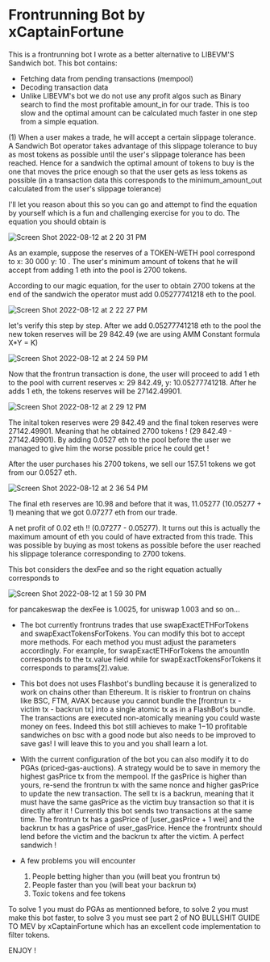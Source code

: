 # Frontrunning Bot by xCaptainFortune

This is a frontrunning bot I wrote as a better alternative to LIBEVM'S Sandwich bot. This bot contains:

- Fetching data from pending transactions (mempool)
- Decoding transaction data
- Unlike LIBEVM's bot we do not use any profit algos such as Binary search to find the most profitable amount_in for our trade. This is too slow and the optimal amount can be calculated much faster in one step from a simple equation.  

(1) When a user makes a trade, he will accept a certain slippage tolerance. A Sandwich Bot operator takes advantage of this slippage tolerance to buy as most tokens as possible until the user's slippage tolerance has been reached. Hence for a sandwich the optimal amount of tokens to buy is the one that moves the price enough so that the user gets as less tokens as possible (in a transaction data this corresponds to the minimum_amount_out calculated from the user's slippage tolerance)

I'll let you reason about this so you can go and attempt to find the equation by yourself which is a fun and challenging exercise for you to do. The equation you should obtain is

![Screen Shot 2022-08-12 at 2 20 31 PM](https://user-images.githubusercontent.com/110858141/184420304-a680c548-0ff5-433e-b3cb-f98b8593714e.png)

As an example, suppose the reserves of a TOKEN-WETH pool correspond to x: 30 000 y: 10 . The user's minimum amount of tokens that he will accept from adding 1 eth into the pool is 2700 tokens.

According to our magic equation, for the user to obtain 2700 tokens at the end of the sandwich the operator must add 0.05277741218 eth to the pool.

![Screen Shot 2022-08-12 at 2 22 27 PM](https://user-images.githubusercontent.com/110858141/184420532-2e1aced6-fe2a-4f2f-9bb6-368caa6473cc.png)

let's verify this step by step. After we add 0.05277741218 eth to the pool the new token reserves will be 29 842.49
(we are using AMM Constant formula X*Y = K)

![Screen Shot 2022-08-12 at 2 24 59 PM](https://user-images.githubusercontent.com/110858141/184420901-f0ac2f00-a9a3-43c9-805b-ceac123a7f84.png)

Now that the frontrun transaction is done, the user will proceed to add 1 eth to the pool with current reserves  x: 29 842.49, y: 10.05277741218. After he adds 1 eth, the tokens reserves will be 27142.49901.

![Screen Shot 2022-08-12 at 2 29 12 PM](https://user-images.githubusercontent.com/110858141/184421493-f85a76e0-9592-4f79-a1a6-30735434d262.png)

The inital token reserves were 29 842.49 and the final token reserves were 27142.49901. Meaning that he obtained 2700 tokens ! (29 842.49 - 27142.49901).
By adding 0.0527 eth to the pool before the user we managed to give him the worse possible price he could get ! 

After the user purchases his 2700 tokens, we sell our 157.51 tokens we got from our 0.0527 eth. 

![Screen Shot 2022-08-12 at 2 36 54 PM](https://user-images.githubusercontent.com/110858141/184422553-39beadf7-cb9f-4ef1-b903-bd4b8ef96f76.png)

The final eth reserves are 10.98 and before that it was, 11.05277 (10.05277 + 1) meaning that we got 0.07277 eth from our trade.

A net profit of 0.02 eth !! (0.07277 - 0.05277). It turns out this is actually the maximum amount of eth you could of have extracted from this trade. This was possible by buying as most tokens as possible before the user reached his slippage tolerance corresponding to 2700 tokens.

This bot considers the dexFee and so the right equation actually corresponds to

![Screen Shot 2022-08-12 at 1 59 30 PM](https://user-images.githubusercontent.com/110858141/184423426-a1b2aceb-35b6-4c66-ac3c-3b6f6d5bb244.png)

for pancakeswap the dexFee is 1.0025, for uniswap 1.003 and so on...

- The bot currently frontruns trades that use swapExactETHForTokens and swapExactTokensForTokens. You can modify this bot to accept more methods. For each method you must adjust the parameters accordingly. For example, for swapExactETHForTokens the amountIn corresponds to the tx.value field while for swapExactTokensForTokens it corresponds to params[2].value. 

- This bot does not uses Flashbot's bundling because it is generalized to work on chains other than Ethereum. It is riskier to frontrun on chains like BSC, FTM, AVAX because you cannot bundle the [frontrun tx - victim tx - backrun tx] into a single atomic tx as in a FlashBot's bundle. The transactions are executed non-atomically meaning you could waste money on fees. Indeed this bot still achieves to make 1$-10$ profitable sandwiches on bsc with a good node but also needs to be improved to save gas! I will leave this to you and you shall learn a lot.

- With the current configuration of the bot you can also modify it to do PGAs (priced-gas-auctions). A strategy would be to save in memory the highest gasPrice tx from the mempool. If the gasPrice is higher than yours, re-send the frontrun tx with the same nonce and higher gasPrice to update the new transaction. The sell tx is a backrun, meaning that it must have the same gasPrice as the victim buy transaction so that it is directly after it !
Currently this bot sends two transactions at the same time. The frontrun tx has a gasPrice of [user_gasPrice + 1 wei] and the backrun tx has a gasPrice of user_gasPrice. Hence the frontruntx should lend before the victim and the backrun tx after the victim. A perfect sandwich ! 

- A few problems you will encounter
  1. People betting higher than you (will beat you frontrun tx)
  2. People faster than you (will beat your backrun tx)
  3.  Toxic tokens and fee tokens
 
 To solve 1 you must do PGAs as mentionned before, to solve 2 you must make this bot faster, to solve 3 you must see part 2 of NO BULLSHIT GUIDE TO MEV by xCaptainFortune which has an excellent code implementation to filter tokens.


ENJOY !

